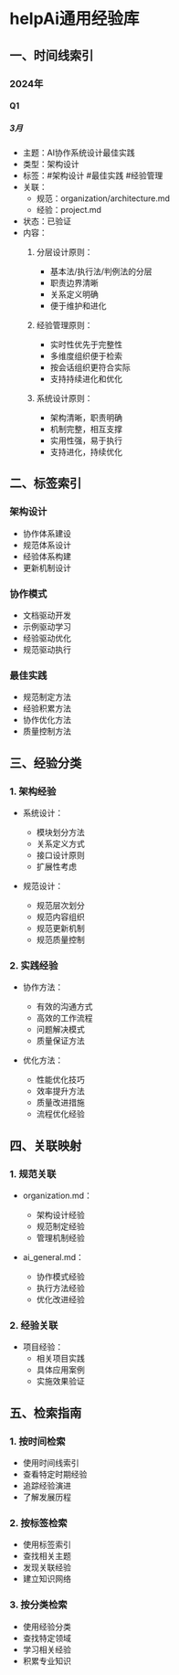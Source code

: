 <!--
 * @Author: absir1949 5lvt@sina.com
 * @Date: 2024-11-07 13:27:54
 * @LastEditors: absir1949 5lvt@sina.com
 * @LastEditTime: 2024-11-07 15:15:09
 * @FilePath: /AiLive/helpAi/experience/general.md
 * @Description: 
 * 
 * Copyright (c) 2024 by ${git_name_email}, All Rights Reserved. 
-->
# helpAi通用经验库

## 一、时间线索引

### 2024年
#### Q1
##### 3月
- 主题：AI协作系统设计最佳实践
- 类型：架构设计
- 标签：#架构设计 #最佳实践 #经验管理
- 关联：
  * 规范：organization/architecture.md
  * 经验：project.md
- 状态：已验证
- 内容：
  1. 分层设计原则：
     - 基本法/执行法/判例法的分层
     - 职责边界清晰
     - 关系定义明确
     - 便于维护和进化

  2. 经验管理原则：
     - 实时性优先于完整性
     - 多维度组织便于检索
     - 按会话组织更符合实际
     - 支持持续进化和优化

  3. 系统设计原则：
     - 架构清晰，职责明确
     - 机制完整，相互支撑
     - 实用性强，易于执行
     - 支持进化，持续优化

## 二、标签索引
### 架构设计
- 协作体系建设
- 规范体系设计
- 经验体系构建
- 更新机制设计

### 协作模式
- 文档驱动开发
- 示例驱动学习
- 经验驱动优化
- 规范驱动执行

### 最佳实践
- 规范制定方法
- 经验积累方法
- 协作优化方法
- 质量控制方法

## 三、经验分类

### 1. 架构经验
- 系统设计：
  * 模块划分方法
  * 关系定义方式
  * 接口设计原则
  * 扩展性考虑

- 规范设计：
  * 规范层次划分
  * 规范内容组织
  * 规范更新机制
  * 规范质量控制

### 2. 实践经验
- 协作方法：
  * 有效的沟通方式
  * 高效的工作流程
  * 问题解决模式
  * 质量保证方法

- 优化方法：
  * 性能优化技巧
  * 效率提升方法
  * 质量改进措施
  * 流程优化经验

## 四、关联映射

### 1. 规范关联
- organization.md：
  * 架构设计经验
  * 规范制定经验
  * 管理机制经验

- ai_general.md：
  * 协作模式经验
  * 执行方法经验
  * 优化改进经验

### 2. 经验关联
- 项目经验：
  * 相关项目实践
  * 具体应用案例
  * 实施效果验证

## 五、检索指南

### 1. 按时间检索
- 使用时间线索引
- 查看特定时期经验
- 追踪经验演进
- 了解发展历程

### 2. 按标签检索
- 使用标签索引
- 查找相关主题
- 发现关联经验
- 建立知识网络

### 3. 按分类检索
- 使用经验分类
- 查找特定领域
- 学习相关经验
- 积累专业知识